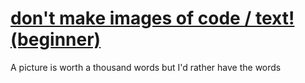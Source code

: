 # [don't make images of code / text! (beginner)](https://youtu.be/svlsnZFWWDE)

A picture is worth a thousand words but I'd rather have the words
